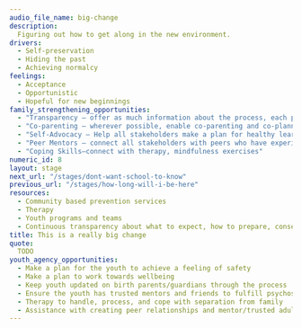 ```yaml
---
audio_file_name: big-change
description:
  Figuring out how to get along in the new environment.
drivers:
  - Self-preservation
  - Hiding the past
  - Achieving normalcy
feelings:
  - Acceptance
  - Opportunistic
  - Hopeful for new beginnings
family_strengthening_opportunities:
  - "Transparency – offer as much information about the process, each person’s role, and how individual decisions can affect the outcomes."
  - "Co-parenting – wherever possible, enable co-parenting and co-planning for the future"
  - "Self-Advocacy – Help all stakeholders make a plan for healthy learning and behavior, connect families with prevention services"
  - "Peer Mentors – connect all stakeholders with peers who have experienced what they’re going through."
  - "Coping Skills–connect with therapy, mindfulness exercises"
numeric_id: 8
layout: stage
next_url: "/stages/dont-want-school-to-know"
previous_url: "/stages/how-long-will-i-be-here"
resources:
  - Community based prevention services
  - Therapy
  - Youth programs and teams
  - Continuous transparency about what to expect, how to prepare, consequences of all decisions
title: This is a really big change
quote:
  TODO
youth_agency_opportunities:
  - Make a plan for the youth to achieve a feeling of safety
  - Make a plan to work towards wellbeing
  - Keep youth updated on birth parents/guardians through the process
  - Ensure the youth has trusted mentors and friends to fulfill psychosocial needs
  - Therapy to handle, process, and cope with separation from family
  - Assistance with creating peer relationships and mentor/trusted adult relationships in a healthy way
---
```



